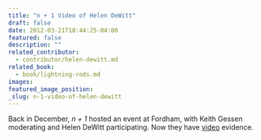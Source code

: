 ```yaml
---
title: "n + 1 Video of Helen DeWitt"
draft: false
date: 2012-03-21T18:44:25-04:00
featured: false
description: ""
related_contributor:
  - contributor/helen-dewitt.md
related_book:
  - book/lightning-rods.md
images:
featured_image_position: 
_slug: n-1-video-of-helen-dewitt
---
```


Back in December, _n + 1_ hosted an event at Fordham, with Keith Gessen moderating and Helen DeWitt participating. Now they have [video](http://nplusonemag.com/regrets-at-fordham?utm_source=feedburner&utm_medium=feed&utm_campaign=Feed%3A+nplusonemag_main+(n%2B1+magazine)) evidence. 

